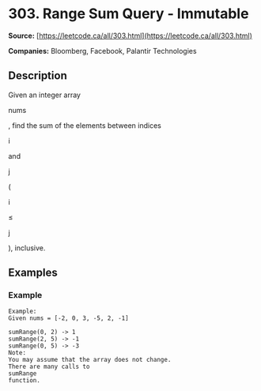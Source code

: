 # 303. Range Sum Query - Immutable

**Source:** [https://leetcode.ca/all/303.html](https://leetcode.ca/all/303.html)

**Companies:** Bloomberg, Facebook, Palantir Technologies

## Description

Given an integer array

nums

, find the sum of the elements between indices

i

and

j

(

i

≤

j

), inclusive.

## Examples

### Example

```
Example:
Given nums = [-2, 0, 3, -5, 2, -1]

sumRange(0, 2) -> 1
sumRange(2, 5) -> -1
sumRange(0, 5) -> -3
Note:
You may assume that the array does not change.
There are many calls to
sumRange
function.
```

